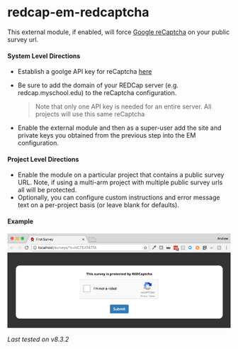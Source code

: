 # redcap-em-redcaptcha
This external module, if enabled, will force [Google reCaptcha](https://developers.google.com/recaptcha/) on your public survey url.
 
#### System Level Directions
 * Establish a goolge API key for reCaptcha [here](https://www.google.com/recaptcha/admin#list)
 * Be sure to add the domain of your REDCap server (e.g. redcap.myschool.edu) to the reCaptcha configuration.
 
   > Note that only one API key is needed for an entire server.  All projects will use this same reCaptcha
 * Enable the external module and then as a super-user add the site and private keys you obtained from the previous step into the EM configuration.

#### Project Level Directions
 * Enable the module on a particular project that contains a public survey URL.  Note, if using a multi-arm project with multiple public survey urls all will be protected.
 * Optionally, you can configure custom instructions and error message text on a per-project basis (or leave blank for defaults).  
 
#### Example
![Example REDCaptcha Survey](docs/example.png)
 
*Last tested on v8.3.2*
 
